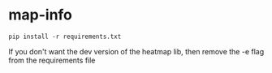 # map-info

`pip install -r requirements.txt`

If you don't want the dev version of the heatmap lib, then remove the -e flag from the requirements file
